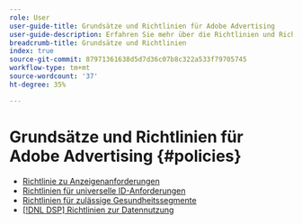 ```yaml
---
role: User
user-guide-title: Grundsätze und Richtlinien für Adobe Advertising
user-guide-description: Erfahren Sie mehr über die Richtlinien und Richtlinien für Advertising DSP und [!DNL Advertising Search, Social, & Commerce].
breadcrumb-title: Grundsätze und Richtlinien
index: true
source-git-commit: 87971361638d5d7d36c07b8c322a533f79705745
workflow-type: tm+mt
source-wordcount: '37'
ht-degree: 35%

---
```



# Grundsätze und Richtlinien für Adobe Advertising {#policies}

+ [Richtlinie zu Anzeigenanforderungen](/help/policies/ad-requirements-policy.md)
+ [Richtlinien für universelle ID-Anforderungen](/help/policies/universal-id-policy.md)
+ [Richtlinien für zulässige Gesundheitssegmente](/help/policies/health-segment-guidelines.md)
+ [[!DNL DSP] Richtlinien zur Datennutzung](/help/policies/data-usage-guidelines.md)
